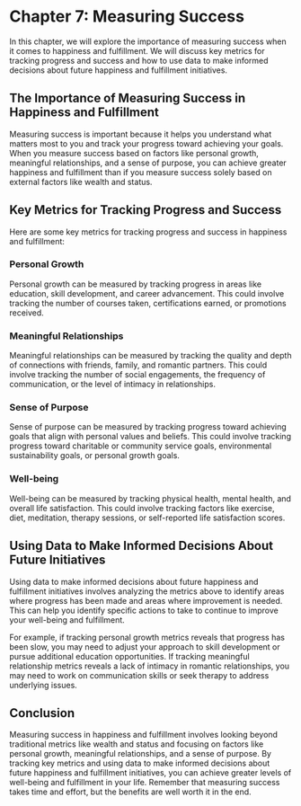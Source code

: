Chapter 7: Measuring Success
============================

In this chapter, we will explore the importance of measuring success when it comes to happiness and fulfillment. We will discuss key metrics for tracking progress and success and how to use data to make informed decisions about future happiness and fulfillment initiatives.

The Importance of Measuring Success in Happiness and Fulfillment
----------------------------------------------------------------

Measuring success is important because it helps you understand what matters most to you and track your progress toward achieving your goals. When you measure success based on factors like personal growth, meaningful relationships, and a sense of purpose, you can achieve greater happiness and fulfillment than if you measure success solely based on external factors like wealth and status.

Key Metrics for Tracking Progress and Success
---------------------------------------------

Here are some key metrics for tracking progress and success in happiness and fulfillment:

### Personal Growth

Personal growth can be measured by tracking progress in areas like education, skill development, and career advancement. This could involve tracking the number of courses taken, certifications earned, or promotions received.

### Meaningful Relationships

Meaningful relationships can be measured by tracking the quality and depth of connections with friends, family, and romantic partners. This could involve tracking the number of social engagements, the frequency of communication, or the level of intimacy in relationships.

### Sense of Purpose

Sense of purpose can be measured by tracking progress toward achieving goals that align with personal values and beliefs. This could involve tracking progress toward charitable or community service goals, environmental sustainability goals, or personal growth goals.

### Well-being

Well-being can be measured by tracking physical health, mental health, and overall life satisfaction. This could involve tracking factors like exercise, diet, meditation, therapy sessions, or self-reported life satisfaction scores.

Using Data to Make Informed Decisions About Future Initiatives
--------------------------------------------------------------

Using data to make informed decisions about future happiness and fulfillment initiatives involves analyzing the metrics above to identify areas where progress has been made and areas where improvement is needed. This can help you identify specific actions to take to continue to improve your well-being and fulfillment.

For example, if tracking personal growth metrics reveals that progress has been slow, you may need to adjust your approach to skill development or pursue additional education opportunities. If tracking meaningful relationship metrics reveals a lack of intimacy in romantic relationships, you may need to work on communication skills or seek therapy to address underlying issues.

Conclusion
----------

Measuring success in happiness and fulfillment involves looking beyond traditional metrics like wealth and status and focusing on factors like personal growth, meaningful relationships, and a sense of purpose. By tracking key metrics and using data to make informed decisions about future happiness and fulfillment initiatives, you can achieve greater levels of well-being and fulfillment in your life. Remember that measuring success takes time and effort, but the benefits are well worth it in the end.


